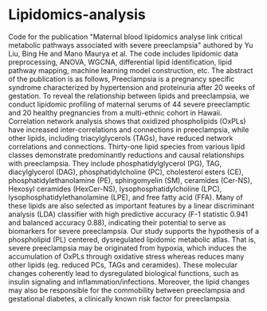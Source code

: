 # Lipidomics-analysis
Code for the publication "Maternal blood lipidomics analyse link critical metabolic pathways associated with severe preeclampsia" authored by Yu Liu, Bing He and Mano Maurya et al.
The code includes lipidomic data preprocessing, ANOVA, WGCNA, differential lipid identification, lipid pathway mapping, machine learning model construction, etc.
The abstract of the publication is as follows, 
Preeclampsia is a pregnancy specific syndrome characterized by hypertension and proteinuria after 20 weeks of gestation. To reveal the relationship between lipids and preeclampsia, we conduct lipidomic profiling of maternal serums of 44 severe preeclamptic and 20 healthy pregnancies from a multi-ethnic cohort in Hawaii. Correlation network analysis shows that oxidized phospholipids (OxPLs) have increased inter-correlations and connections in preeclampsia, while other lipids, including triacylglycerols (TAGs), have reduced network correlations and connections. Thirty-one lipid species from various lipid classes demonstrate predominantly reductions and causal relationships with preeclampsia. They include  phosphatidylglycerol (PG), TAG, diacylglycerol (DAG), phosphatidylcholine (PC), cholesterol esters (CE), phosphatidylethanolamine (PE), sphingomyelin (SM), ceramides (Cer-NS), Hexosyl ceramides (HexCer-NS), lysophosphatidylcholine (LPC), lysophosphatidylethanolamine (LPE), and free fatty acid (FFA). Many of these lipids are also selected as important features by a linear discriminant analysis (LDA) classifier with high predictive accuracy (F-1 statistic 0.941 and balanced accuracy 0.88), indicating their potential to serve as biomarkers for severe preeclampsia. Our study supports the hypothesis of a phospholipid (PL) centered, dysregulated lipidomic metabolic atlas. That is, severe preeclampsia may be originated from hypoxia, which induces the accumulation of OxPLs through oxidative stress whereas reduces many other lipids (eg. reduced PCs, TAGs and ceramides). These molecular changes coherently lead to dysregulated biological functions, such as insulin signaling and inflammation/infections. Moreover, the lipid changes may also be responsible for the commobility between preeclampsia and gestational diabetes, a clinically known risk factor for preeclampsia. 

